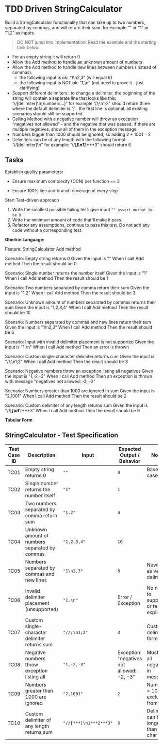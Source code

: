 # TDD Driven StringCalculator

Build a StringCalculator functionality that can take up to two numbers, separated by commas, and will return their sum. 
for example “” or “1” or “1,2” as inputs.

> DO NOT jump into implementation! Read the example and the starting task below.

- For an empty string it will return 0
- Allow the Add method to handle an unknown amount of numbers
- Allow the Add method to handle new lines between numbers (instead of commas).
  - the following input is ok: “1\n2,3” (will equal 6)
  - the following input is NOT ok: “1,\n” (not need to prove it - just clarifying)
- Support different delimiters : to change a delimiter, the beginning of the string will contain a separate line that looks like this: “//[delimiter]\n[numbers…]” for example “//;\n1;2” should return three where the default delimiter is ‘;’ .
the first line is optional. all existing scenarios should still be supported
- Calling Method with a negative number will throw an exception “negatives not allowed” - and the negative that was passed. if there are multiple negatives, show all of them in the exception message.
- Numbers bigger than 1000 should be ignored, so adding 2 + 1001 = 2
- Delimiters can be of any length with the following format: “//[delimiter]\n” for example: “//[***]\n1***2***3” should return 6

## Tasks



Establish quality parameters:

- Ensure  maximum complexity (CCN) per function == 3

- Ensure 100% line and branch coverage at every step

  

Start Test-driven approach

1. Write the smallest possible failing test: give input `"" assert output to be 0 ` .
2. Write the minimum amount of code that'll make it pass.
3. Refactor any assumptions, continue to pass this test. Do not add any code without a corresponding test.

**Gherkin Language:**

Feature: StringCalculator Add method

  Scenario: Empty string returns 0
    Given the input is ""
    When I call Add method
    Then the result should be 0

  Scenario: Single number returns the number itself
    Given the input is "1"
    When I call Add method
    Then the result should be 1

  Scenario: Two numbers separated by comma return their sum
    Given the input is "1,2"
    When I call Add method
    Then the result should be 3

  Scenario: Unknown amount of numbers separated by commas returns their sum
    Given the input is "1,2,3,4"
    When I call Add method
    Then the result should be 10

  Scenario: Numbers separated by commas and new lines return their sum
    Given the input is "1\n2,3"
    When I call Add method
    Then the result should be 6

  Scenario: Input with invalid delimiter placement is not supported
    Given the input is "1,\n"
    When I call Add method
    Then an error is thrown

  Scenario: Custom single-character delimiter returns sum
    Given the input is "//;\n1;2"
    When I call Add method
    Then the result should be 3

  Scenario: Negative numbers throw an exception listing all negatives
    Given the input is "1,-2,-3"
    When I call Add method
    Then an exception is thrown with message "negatives not allowed: -2, -3"

  Scenario: Numbers greater than 1000 are ignored in sum
    Given the input is "2,1001"
    When I call Add method
    Then the result should be 2

  Scenario: Custom delimiter of any length returns sum
    Given the input is "//[***]\n1***2***3"
    When I call Add method
    Then the result should be 6


**Tabular Form**

## StringCalculator - Test Specification

| Test Case ID | Description                                   | Input                  | Expected Output / Behavior                        | Notes                                  |
|--------------|-----------------------------------------------|------------------------|--------------------------------------------------|----------------------------------------|
| TC01         | Empty string returns 0                         | `""`                   | `0`                                              | Base case                             |
| TC02         | Single number returns the number itself       | `"1"`                  | `1`                                              |                                        |
| TC03         | Two numbers separated by comma return sum     | `"1,2"`                | `3`                                              |                                        |
| TC04         | Unknown amount of numbers separated by commas | `"1,2,3,4"`            | `10`                                             |                                        |
| TC05         | Numbers separated by commas and new lines     | `"1\n2,3"`             | `6`                                              | Newlines as valid delimiters          |
| TC06         | Invalid delimiter placement (unsupported)     | `"1,\n"`                | Error / Exception                                | No need to support or test explicitly |
| TC07         | Custom single-character delimiter returns sum | `"//;\n1;2"`           | `3`                                              | Custom delimiter format                |
| TC08         | Negative numbers throw exception listing all  | `"1,-2,-3"`            | Exception: "negatives not allowed: -2, -3"       | Must list all negatives in message    |
| TC09         | Numbers greater than 1000 are ignored          | `"2,1001"`             | `2`                                              | Numbers > 1000 excluded from sum      |
| TC10         | Custom delimiter of any length returns sum     | `"//[***]\n1***2***3"` | `6`                                              | Delimiters can be longer than 1 char  |

